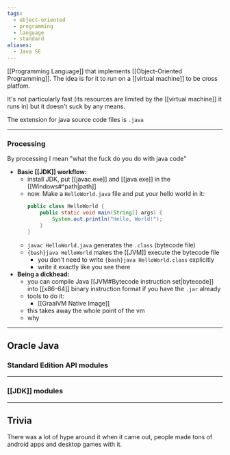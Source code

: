 ```yaml
---
tags:
  - object-oriented
  - programming
  - language
  - standard
aliases:
  - Java SE
---
```

[[Programming Language]] that implements [[Object-Oriented Programming]].
The idea is for it to run on a [[virtual machine]] to be cross platfom.

It's not particularly fast (its resources are limited by the [[virtual machine]] it runs in) but it doesn't suck by any means.

The extension for java source code files is `.java`

---

### Processing

By processing I mean "what the fuck do you do with java code"
- **Basic [[JDK]] workflow:**
	- install JDK, put [[javac.exe]] and [[java.exe]] in the [[Windows#^path|path]]
	- now. Make a `HelloWorld.java` file and put your hello world in it:
		```java
		public class HelloWorld {
		    public static void main(String[] args) {
		        System.out.println("Hello, World!");
		    }
		}
		```
	- `javac HelloWorld.java` generates the `.class` (bytecode file)
	- `{bash}java HelloWorld` makes the [[JVM]] execute the bytecode file
		- you don't need to write `{bash}java HelloWorld.class` explicitly
		- write it exactly like you see there
- **Being a dickhead:**
	- you can compile Java [[JVM#Bytecode instruction set|bytecode]] into [[x86-64]] binary instruction format if you have the `.jar` already
	- tools to do it:
		- [[GraalVM Native Image]]
	- this takes away the whole point of the vm
	- why

---

## Oracle Java

### Standard Edition API modules

---

### [[JDK]] modules

---

## Trivia

There was a lot of hype around it when it came out, people made tons of android apps and desktop games with it.